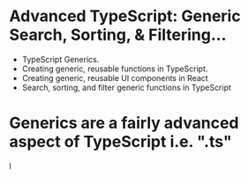 # Advanced TypeScript: Generic Search, Sorting, & Filtering...

- TypeScript Generics.
- Creating generic, reusable functions in TypeScript.
- Creating generic, reusable UI components in React
- Search, sorting, and filter generic functions in TypeScript

# Generics are a fairly advanced aspect of TypeScript i.e. ".ts"
l
